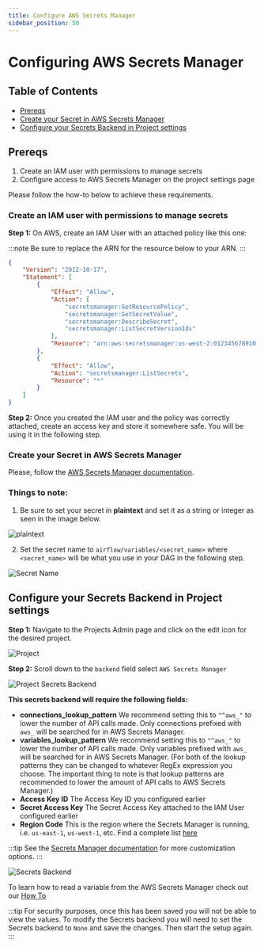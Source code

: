 ```yaml
---
title: Configure AWS Secrets Manager
sidebar_position: 50
---
```

# Configuring AWS Secrets Manager

## Table of Contents
- [Prereqs](#prereqs)
- [Create your Secret in AWS Secrets Manager](#create-your-secret-in-aws-secrets-manager)
- [Configure your Secrets Backend in Project settings](#configure-your-secrets-backend-in-project-settings)

## Prereqs

1. Create an IAM user with permissions to manage secrets
2. Configure access to AWS Secrets Manager on the project settings page

Please follow the how-to below to achieve these requirements.

### Create an IAM user with permissions to manage secrets

**Step 1:** On AWS, create an IAM User with an attached policy like this one:

:::note
Be sure to replace the ARN for the resource below to your ARN.
:::
```json
{
    "Version": "2012-10-17",
    "Statement": [
        {
            "Effect": "Allow",
            "Action": [
                "secretsmanager:GetResourcePolicy",
                "secretsmanager:GetSecretValue",
                "secretsmanager:DescribeSecret",
                "secretsmanager:ListSecretVersionIds"
            ],
            "Resource": "arn:aws:secretsmanager:us-west-2:012345678910:secret:*"
        },
        {
            "Effect": "Allow",
            "Action": "secretsmanager:ListSecrets",
            "Resource": "*"
        }
    ]
}
```

**Step 2:** Once you created the IAM user and the policy was correctly attached, create an access key and store it somewhere safe. You will be using it in the following step.

### Create your Secret in AWS Secrets Manager

Please, follow the [AWS Secrets Manager documentation](https://docs.aws.amazon.com/mwaa/latest/userguide/connections-secrets-manager.html#connections-sm-createsecret-variables).

### Things to note:
1. Be sure to set your secret in **plaintext** and set it as a string or integer as seen in the image below.

![plaintext](../assets/aws_select_secret_type.jpg)

2. Set the secret name to `airflow/variables/<secret_name>` where `<secret_name>` will be what you use in your DAG in the following step.

![Secret Name](../assets/aws_configure_secret_name.jpg)

## Configure your Secrets Backend in Project settings

**Step 1:** Navigate to the Projects Admin page and click on the edit icon for the desired project.

![Project](../assets/menu_projects.gif)

**Step 2:** Scroll down to the `backend` field select `AWS Secrets Manager`

![Project Secrets Backend](../assets/edit_project_secrets_backend.jpg)

**This secrets backend will require the following fields:**

- **connections_lookup_pattern** We recommend setting this to `"^aws_"` to lower the number of API calls made. Only connections prefixed with `aws_` will be searched for in AWS Secrets Manager.
- **variables_lookup_pattern**  We recommend setting this to `"^aws_"` to lower the number of API calls made. Only variables prefixed with `aws_` will be searched for in AWS Secrets Manager.
(For both of the lookup patterns they can be changed to whatever RegEx expression you choose. The important thing to note is that lookup patterns are recommended to lower the amount of API calls to AWS Secrets Manager.)
- **Access Key ID** The Access Key ID you configured earlier
- **Secret Access Key** The Secret Access Key attached to the IAM User configured earlier
- **Region Code** This is the region where the Secrets Manager is running, i.e. `us-east-1`, `us-west-1`, etc. Find a complete list [here](https://docs.aws.amazon.com/AWSEC2/latest/UserGuide/using-regions-availability-zones.html)

:::tip
 See the [Secrets Manager documentation](https://airflow.apache.org/docs/apache-airflow-providers-amazon/stable/secrets-backends/aws-secrets-manager.html#aws-secrets-manager-backend) for more customization options.
:::

![Secrets Backend](../assets/aws_secrets_connection.jpg)

To learn how to read a variable from the AWS Secrets Manager check out our [How To](/docs/category/how-tos/)

:::tip
For security purposes, once this has been saved you will not be able to view the values. To modify the Secrets backend you will need to set the Secrets backend to `None` and save the changes. Then start the setup again.
:::
